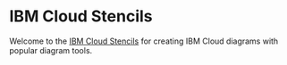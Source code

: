 # IBM Cloud Stencils

Welcome to the [IBM Cloud Stencils](https://www.ibm.com/cloud/garage/architectures/edit) for creating IBM Cloud diagrams with popular diagram tools.
